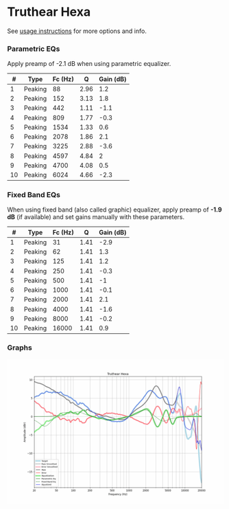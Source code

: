 # Truthear Hexa
See [usage instructions](https://github.com/jaakkopasanen/AutoEq#usage) for more options and info.

### Parametric EQs
Apply preamp of -2.1 dB when using parametric equalizer.

|   # | Type    |   Fc (Hz) |    Q |   Gain (dB) |
|-----|---------|-----------|------|-------------|
|   1 | Peaking |        88 | 2.96 |         1.2 |
|   2 | Peaking |       152 | 3.13 |         1.8 |
|   3 | Peaking |       442 | 1.11 |        -1.1 |
|   4 | Peaking |       809 | 1.77 |        -0.3 |
|   5 | Peaking |      1534 | 1.33 |         0.6 |
|   6 | Peaking |      2078 | 1.86 |         2.1 |
|   7 | Peaking |      3225 | 2.88 |        -3.6 |
|   8 | Peaking |      4597 | 4.84 |         2   |
|   9 | Peaking |      4700 | 4.08 |         0.5 |
|  10 | Peaking |      6024 | 4.66 |        -2.3 |

### Fixed Band EQs
When using fixed band (also called graphic) equalizer, apply preamp of **-1.9 dB** (if available) and set gains manually with these parameters.

|   # | Type    |   Fc (Hz) |    Q |   Gain (dB) |
|-----|---------|-----------|------|-------------|
|   1 | Peaking |        31 | 1.41 |        -2.9 |
|   2 | Peaking |        62 | 1.41 |         1.3 |
|   3 | Peaking |       125 | 1.41 |         1.2 |
|   4 | Peaking |       250 | 1.41 |        -0.3 |
|   5 | Peaking |       500 | 1.41 |        -1   |
|   6 | Peaking |      1000 | 1.41 |        -0.1 |
|   7 | Peaking |      2000 | 1.41 |         2.1 |
|   8 | Peaking |      4000 | 1.41 |        -1.6 |
|   9 | Peaking |      8000 | 1.41 |        -0.2 |
|  10 | Peaking |     16000 | 1.41 |         0.9 |

### Graphs
![](./Truthear%20Hexa.png)
